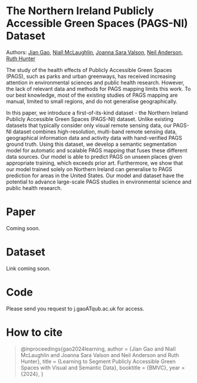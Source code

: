# The Northern Ireland Publicly Accessible Green Spaces (PAGS-NI) Dataset
Authors: [Jian Gao](https://pure.qub.ac.uk/en/persons/jian-gao-2), [Niall McLaughlin](https://pure.qub.ac.uk/en/persons/niall-mclaughlin), [Joanna Sara Valson](https://pure.qub.ac.uk/en/persons/joanna-sara-valson), [Neil Anderson](https://pure.qub.ac.uk/en/persons/neil-anderson), [Ruth Hunter](https://pure.qub.ac.uk/en/persons/ruth-hunter) 

The study of the health effects of Publicly Accessible Green Spaces (PAGS), such as parks and urban greenways, has received increasing attention in environmental sciences and public health research. However, the lack of relevant data and methods for PAGS mapping limits this work. To our best knowledge, most of the existing studies of PAGS mapping are manual, limited to small regions, and do not generalise geographically.

In this paper, we introduce a first-of-its-kind dataset - the Northern Ireland Publicly Accessible Green Spaces (PAGS-NI) dataset. Unlike existing datasets that typically consider only visual remote sensing data, our PAGS-NI dataset combines high-resolution, multi-band remote sensing data, geographical information data and activity data with hand-verified PAGS ground truth. Using this dataset, we develop a semantic segmentation model for automatic and scalable PAGS mapping that fuses these different data sources. Our model is able to predict PAGS on unseen places given appropriate training, which exceeds prior art. Furthermore, we show that our model trained solely on Northern Ireland can generalise to PAGS prediction for areas in the United States. Our model and dataset have the potential to advance large-scale PAGS studies in environmental science and public health research.

# Paper
Coming soon.

# Dataset
Link coming soon.

# Code
Please send you request to j.gaoATqub.ac.uk for access.

# How to cite
> @inproceedings{gao2024learning,
> author    = {Jian Gao and Niall McLaughlin and Joanna Sara Valson and Neil Anderson and Ruth Hunter},
> title     = {Learning to Segment Publicly Accessible Green Spaces with Visual and Semantic Data},
> booktitle = {BMVC},
> year      = {2024},
> }
